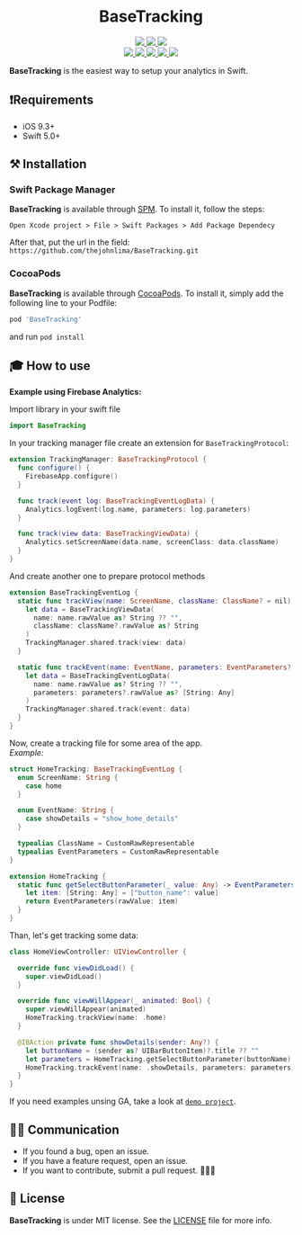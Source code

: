 <h1 align="center">BaseTracking</h1>

<p align="center">
 <a href="https://github.com/thejohnlima/BaseTracking/releases">
  <img src="https://img.shields.io/github/v/release/thejohnlima/BaseTracking?style=for-the-badge">
 </a>
 <a href="https://github.com/thejohnlima/BaseTracking/actions">
  <img src="https://img.shields.io/github/workflow/status/thejohnlima/BaseTracking/CI/master?style=for-the-badge">
 </a>
 <a href="https://cocoapods.org/pods/BaseTracking">
  <img src="https://img.shields.io/badge/Cocoa%20Pods-✓-4BC51D.svg?style=for-the-badge">
 </a><br>
 <a href="https://github.com/thejohnlima/BaseTracking">
  <img src="https://img.shields.io/github/repo-size/thejohnlima/BaseTracking.svg?style=for-the-badge">
 </a>
 <a href="https://raw.githubusercontent.com/thejohnlima/BaseTracking/master/LICENSE">
  <img src="https://img.shields.io/github/license/thejohnlima/BaseTracking.svg?style=for-the-badge">
 </a>
 <a href="https://developer.apple.com/ios/">
  <img src="https://img.shields.io/cocoapods/p/BaseTracking?style=for-the-badge">
 </a>
 <a href="https://developer.apple.com/swift/">
  <img src="https://img.shields.io/badge/Swift-5-blue.svg?style=for-the-badge">
 </a>
 <a href="https://patreon.com/thejohnlima">
  <img src="https://img.shields.io/badge/donate-patreon-yellow.svg?style=for-the-badge">
 </a>
</p>

**BaseTracking** is the easiest way to setup your analytics in Swift.

## ❗️Requirements

- iOS 9.3+
- Swift 5.0+

## ⚒ Installation

### Swift Package Manager

**BaseTracking** is available through [SPM](https://developer.apple.com/videos/play/wwdc2019/408/). To install
it, follow the steps:

```script
Open Xcode project > File > Swift Packages > Add Package Dependecy
```

After that, put the url in the field: `https://github.com/thejohnlima/BaseTracking.git`

### CocoaPods

**BaseTracking** is available through [CocoaPods](https://cocoapods.org/pods/BaseTracking). To install
it, simply add the following line to your Podfile:

```ruby
pod 'BaseTracking'
```

and run `pod install`

## 🎓 How to use

**Example using Firebase Analytics:**

Import library in your swift file

```Swift
import BaseTracking
```

In your tracking manager file create an extension for `BaseTrackingProtocol`:

```Swift
extension TrackingManager: BaseTrackingProtocol {
  func configure() {
    FirebaseApp.configure()
  }

  func track(event log: BaseTrackingEventLogData) {
    Analytics.logEvent(log.name, parameters: log.parameters)
  }

  func track(view data: BaseTrackingViewData) {
    Analytics.setScreenName(data.name, screenClass: data.className)
  }
}
```

And create another one to prepare protocol methods

```swift
extension BaseTrackingEventLog {
  static func trackView(name: ScreenName, className: ClassName? = nil) {
    let data = BaseTrackingViewData(
      name: name.rawValue as? String ?? "",
      className: className?.rawValue as? String
    )
    TrackingManager.shared.track(view: data)
  }

  static func trackEvent(name: EventName, parameters: EventParameters? = nil) {
    let data = BaseTrackingEventLogData(
      name: name.rawValue as? String ?? "",
      parameters: parameters?.rawValue as? [String: Any]
    )
    TrackingManager.shared.track(event: data)
  }
}
```

Now, create a tracking file for some area of the app.  
*Example:*

```swift
struct HomeTracking: BaseTrackingEventLog {
  enum ScreenName: String {
    case home
  }

  enum EventName: String {
    case showDetails = "show_home_details"
  }

  typealias ClassName = CustomRawRepresentable
  typealias EventParameters = CustomRawRepresentable
}

extension HomeTracking {
  static func getSelectButtonParameter(_ value: Any) -> EventParameters? {
    let item: [String: Any] = ["button_name": value]
    return EventParameters(rawValue: item)
  }
}
```

Than, let's get tracking some data:

```swift
class HomeViewController: UIViewController {

  override func viewDidLoad() {
    super.viewDidLoad()
  }

  override func viewWillAppear(_ animated: Bool) {
    super.viewWillAppear(animated)
    HomeTracking.trackView(name: .home)
  }

  @IBAction private func showDetails(sender: Any?) {
    let buttonName = (sender as? UIBarButtonItem)?.title ?? ""
    let parameters = HomeTracking.getSelectButtonParameter(buttonName)
    HomeTracking.trackEvent(name: .showDetails, parameters: parameters)
  }
}
```

If you need examples unsing GA, take a look at [`demo project`](https://github.com/thejohnlima/BaseTracking/tree/master/Examples/GADemo).

## 🙋🏻‍ Communication

- If you found a bug, open an issue.
- If you have a feature request, open an issue.
- If you want to contribute, submit a pull request. 👨🏻‍💻

## 📜 License

**BaseTracking** is under MIT license. See the [LICENSE](https://raw.githubusercontent.com/thejohnlima/BaseTracking/master/LICENSE) file for more info.
